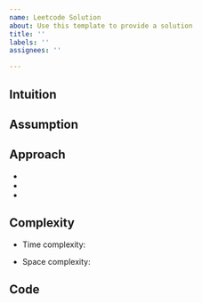 ```yaml
---
name: Leetcode Solution
about: Use this template to provide a solution
title: ''
labels: ''
assignees: ''

---
```


## Intuition
<!-- Describe your first thoughts on how to solve this problem. -->

## Assumption
<!-- Make it clear if there is any assumption or hidden assumption from the description. -->

## Approach
<!-- Describe your approach to solving the problem. -->
-
-
-

## Complexity
- Time complexity:
<!-- Add your time complexity here, e.g. $$O(n)$$ -->

- Space complexity:
<!-- Add your space complexity here, e.g. $$O(n)$$ -->

## Code
```python3 []
```
